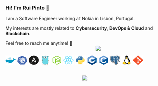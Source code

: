### Hi! I'm Rui Pinto 👋

I am a Software Engineer working at Nokia in Lisbon, Portugal.

My interests are mostly related to **Cybersecurity**, **DevOps & Cloud** and **Blockchain**.

Feel free to reach me anytime! 🙂
<br>
<a href="https://github.com/2dukes">
  <img align="right" width="43%" src="https://github-readme-stats.vercel.app/api?username=2dukes&count_private=true&show_icons=true&include_all_commits=true&theme=gotham" />
</a>
<div style="display: inline_block"><br>
  <img align="center" alt="2dukes-HTML" height="30" width="33" src="https://raw.githubusercontent.com/devicons/devicon/master/icons/docker/docker-plain.svg">
  <img align="center" alt="2dukes-CSS" height="30" width="33" src="https://raw.githubusercontent.com/devicons/devicon/master/icons/kubernetes/kubernetes-plain.svg">
  <img align="center" alt="2dukes-Js" height="30" width="33" src="https://raw.githubusercontent.com/devicons/devicon/master/icons/ansible/ansible-plain.svg">
  <img align="center" alt="2dukes-PHP" height="30" width="33" src="https://raw.githubusercontent.com/devicons/devicon/master/icons/go/go-original.svg">
  <img align="center" alt="2dukes-NodeJS" height="30" width="33" src="https://raw.githubusercontent.com/devicons/devicon/master/icons/nodejs/nodejs-original.svg">
  <img align="center" alt="2dukes-React" height="30" width="33" src="https://raw.githubusercontent.com/devicons/devicon/master/icons/react/react-original.svg">
  <img align="center" alt="2dukes-Python" height="30" width="33" src="https://raw.githubusercontent.com/devicons/devicon/master/icons/python/python-original.svg">
  <img align="center" alt="2dukes-C++" height="30" width="33" src="https://raw.githubusercontent.com/devicons/devicon/master/icons/cplusplus/cplusplus-original.svg">
  <img align="center" alt="2dukes-C" height="30" width="33" src="https://raw.githubusercontent.com/devicons/devicon/master/icons/c/c-original.svg">
  <img align="center" alt="2dukes-PSQL" height="30" width="33" src="https://raw.githubusercontent.com/devicons/devicon/master/icons/postgresql/postgresql-original.svg">
  <img align="center" alt="2dukes-PSQL" height="30" width="33" src="https://raw.githubusercontent.com/devicons/devicon/master/icons/linux/linux-original.svg">
  <img align="center" alt="2dukes-Git" height="30" width="33" src="https://raw.githubusercontent.com/devicons/devicon/master/icons/git/git-plain.svg">
</div>
<br><br>
<div align="center"> 
  <a href="https://www.linkedin.com/in/ruimendespinto" target="_blank"><img src="https://img.shields.io/badge/-LinkedIn-%230077B5?style=for-the-badge&logo=linkedin&logoColor=white" target="_blank"></a> 
</div>
